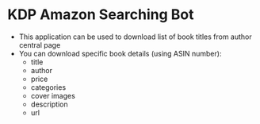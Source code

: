 # KDP Amazon Searching Bot

- This application can be used to download list of book titles from author central page 
- You can download specific book details (using ASIN number):
    - title
    - author
    - price
    - categories
    - cover images
    - description
    - url 
